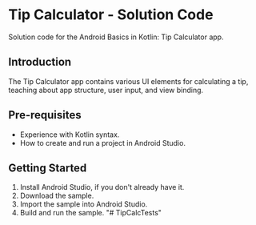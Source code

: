 Tip Calculator - Solution Code
=================================

Solution code for the Android Basics in Kotlin: Tip Calculator app.


Introduction
------------
The Tip Calculator app contains various UI elements for calculating a tip,
teaching about app structure, user input, and view binding.


Pre-requisites
--------------
* Experience with Kotlin syntax.
* How to create and run a project in Android Studio.


Getting Started
---------------
1. Install Android Studio, if you don't already have it.
2. Download the sample.
3. Import the sample into Android Studio.
4. Build and run the sample.
"# TipCalcTests" 
